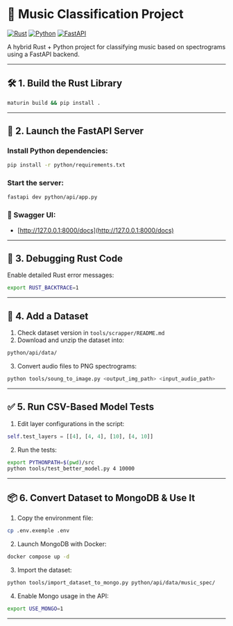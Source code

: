# 🎵 Music Classification Project

[![Rust](https://img.shields.io/badge/Rust-🦀-orange)](https://www.rust-lang.org/)
[![Python](https://img.shields.io/badge/Python-3.8+-blue)](https://www.python.org/)
[![FastAPI](https://img.shields.io/badge/FastAPI-🚀-green)](https://fastapi.tiangolo.com/)

A hybrid Rust + Python project for classifying music based on spectrograms using a FastAPI backend.

---

## 🛠️ 1. Build the Rust Library

```bash
maturin build && pip install .
```

---

## 🚀 2. Launch the FastAPI Server

### Install Python dependencies:

```bash
pip install -r python/requirements.txt
```

### Start the server:

```bash
fastapi dev python/api/app.py
```

### 📘️ Swagger UI:

* [http://127.0.0.1:8000/docs](http://127.0.0.1:8000/docs)

---

## 🐛 3. Debugging Rust Code

Enable detailed Rust error messages:

```bash
export RUST_BACKTRACE=1
```

---

## 🎿 4. Add a Dataset

1. Check dataset version in `tools/scrapper/README.md`
2. Download and unzip the dataset into:

```bash
python/api/data/
```

3. Convert audio files to PNG spectrograms:

```bash
python tools/soung_to_image.py <output_img_path> <input_audio_path>
```

---

## ✅ 5. Run CSV-Based Model Tests

1. Edit layer configurations in the script:

```python
self.test_layers = [[4], [4, 4], [10], [4, 10]]
```

2. Run the tests:

```bash
export PYTHONPATH=$(pwd)/src
python tools/test_better_model.py 4 10000
```

---

## 📦 6. Convert Dataset to MongoDB & Use It

1. Copy the environment file:

```bash
cp .env.exemple .env
```

2. Launch MongoDB with Docker:

```bash
docker compose up -d
```

3. Import the dataset:

```bash
python tools/import_dataset_to_mongo.py python/api/data/music_spec/
```

4. Enable Mongo usage in the API:

```bash
export USE_MONGO=1
```

---


